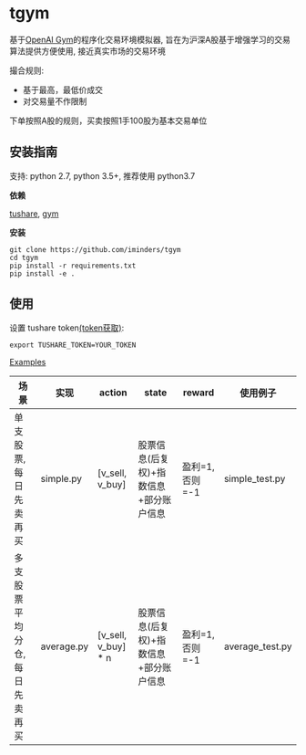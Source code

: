 # tgym

基于[OpenAI Gym](https://gym.openai.com/)的程序化交易环境模拟器, 旨在为沪深A股基于增强学习的交易算法提供方便使用, 接近真实市场的交易环境

撮合规则:

- 基于最高，最低价成交
- 对交易量不作限制

下单按照A股的规则，买卖按照1手100股为基本交易单位

## 安装指南

支持: python 2.7, python 3.5+, 推荐使用 python3.7

**依赖**

[tushare](https://github.com/waditu/tushare), [gym](https://github.com/openai/gym)

**安装**

```
git clone https://github.com/iminders/tgym
cd tgym
pip install -r requirements.txt
pip install -e .
```

## 使用

设置 tushare token[(token获取)](https://tushare.pro/register?reg=124861):

```
export TUSHARE_TOKEN=YOUR_TOKEN
```

[Examples](tgym/envs)

场景               | 实现         | action              | state                 | reward     | 使用例子
---------------- | ---------- | ------------------- | --------------------- | ---------- | ---------------
单支股票, 每日先卖再买     | simple.py  | [v_sell, v_buy]     | 股票信息(后复权)+指数信息+部分账户信息 | 盈利=1,否则=-1 | simple_test.py
多支股票平均分仓, 每日先卖再买 | average.py | [v_sell, v_buy] * n | 股票信息(后复权)+指数信息+部分账户信息 | 盈利=1,否则=-1 | average_test.py
